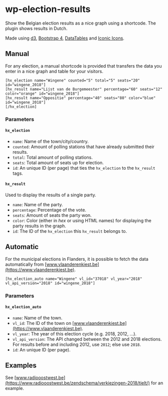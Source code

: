 # wp-election-results
Show the Belgian election results as a nice graph using a shortcode. The plugin shows results in Dutch.

Made using [d3](https://d3js.org/), [Bootstrap 4](https://getbootstrap.com/), [DataTables](https://datatables.net/) and [Iconic Icons](https://useiconic.com/open/).

## Manual

For any election, a manual shortcode is provided that transfers the data you enter in a nice graph and table for your visitors.

```
[hx_election name="Wingene" counted="5" total="5" seats="20" id="wingene_2018"]
[hx_result name="Lijst van de Burgemeester" percentage="60" seats="12" color="orange" id="wingene_2018"]
[hx_result name="Oppositie" percentage="40" seats="80" color="blue" id="wingene_2018"]
[/hx_election]
```

### Parameters

#### `hx_election`

* `name`: Name of the town/city/country.
* `counted`: Amount of polling stations that have already submitted their results.
* `total`: Total amount of polling stations.
* `seats`: Total amount of seats up for election.
* `id`: An unique ID (per page) that ties the `hx_election` to the `hx_result` tags.


#### `hx_result`
Used to display the results of a single party.

* `name`: Name of the party.
* `percentage`: Percentage of the vote.
* `seats`: Amount of seats the party won.
* `color`: Color (either in _hex_ or using HTML names) for displaying the party results in the graph.
* `id`: The ID of the `hx_election` this `hx_result` belongs to.


## Automatic

For the municipal elections in Flanders, it is possible to fetch the data automatically from [www.vlaanderenkiest.be](https://www.vlaanderenkiest.be).

```
[hx_election_auto name="Wingene" vl_id="37018" vl_year="2018" vl_api_version="2018" id="wingene_2018"]
```

### Parameters

#### `hx_election_auto`

* `name`: Name of the town.
* `vl_id`: The ID of the town on [www.vlaanderenkiest.be](https://www.vlaanderenkiest.be).
* `vl_year`: The year of this election cycle (e.g. 2018, 2012, ...).
* `vl_api_version`: The API changed between the 2012 and 2018 elections. For results before and including 2012, use `2012`; else use `2018`.
* `id`: An unique ID (per page).


## Examples
See [www.radiooostwest.be](https://www.radiooostwest.be/zendschema/verkiezingen-2018/tielt/) for an example.

